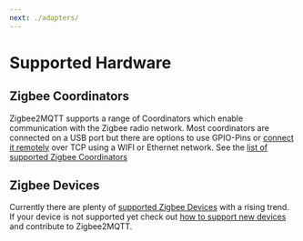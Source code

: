 ```yaml
---
next: ./adapters/
---
```


# Supported Hardware

## Zigbee Coordinators

Zigbee2MQTT supports a range of Coordinators which enable communication with the Zigbee radio network.
Most coordinators are connected on a USB port but there are options to use GPIO-Pins or [connect it remotely](../advanced/remote-adapter/connect_to_a_remote_adapter.md)
over TCP using a WIFI or Ethernet network. See the [list of supported Zigbee Coordinators](./adapters/)

## Zigbee Devices

Currently there are plenty of [supported Zigbee Devices](../supported-devices/) with a rising trend.
If your device is not supported yet check out [how to support new devices](../advanced/support-new-devices/01_support_new_devices.md) and contribute to Zigbee2MQTT.
